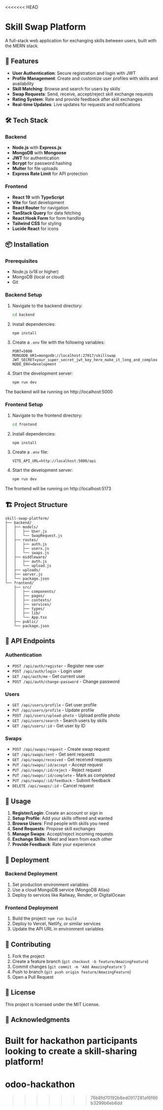 <<<<<<< HEAD
# Skill Swap Platform

A full-stack web application for exchanging skills between users, built with the MERN stack.

## 🚀 Features

- **User Authentication**: Secure registration and login with JWT
- **Profile Management**: Create and customize user profiles with skills and availability
- **Skill Matching**: Browse and search for users by skills
- **Swap Requests**: Send, receive, accept/reject skill exchange requests
- **Rating System**: Rate and provide feedback after skill exchanges
- **Real-time Updates**: Live updates for requests and notifications

## 🛠 Tech Stack

### Backend
- **Node.js** with **Express.js**
- **MongoDB** with **Mongoose**
- **JWT** for authentication
- **Bcrypt** for password hashing
- **Multer** for file uploads
- **Express Rate Limit** for API protection

### Frontend
- **React 19** with **TypeScript**
- **Vite** for fast development
- **React Router** for navigation
- **TanStack Query** for data fetching
- **React Hook Form** for form handling
- **Tailwind CSS** for styling
- **Lucide React** for icons

## 📦 Installation

### Prerequisites
- Node.js (v18 or higher)
- MongoDB (local or cloud)
- Git

### Backend Setup

1. Navigate to the backend directory:
   ```bash
   cd backend
   ```

2. Install dependencies:
   ```bash
   npm install
   ```

3. Create a `.env` file with the following variables:
   ```env
   PORT=5000
   MONGODB_URI=mongodb://localhost:27017/skillswap
   JWT_SECRET=your_super_secret_jwt_key_here_make_it_long_and_complex
   NODE_ENV=development
   ```

4. Start the development server:
   ```bash
   npm run dev
   ```

The backend will be running on http://localhost:5000

### Frontend Setup

1. Navigate to the frontend directory:
   ```bash
   cd frontend
   ```

2. Install dependencies:
   ```bash
   npm install
   ```

3. Create a `.env` file:
   ```env
   VITE_API_URL=http://localhost:5000/api
   ```

4. Start the development server:
   ```bash
   npm run dev
   ```

The frontend will be running on http://localhost:5173

## 🏗 Project Structure

```
skill-swap-platform/
├── backend/
│   ├── models/
│   │   ├── User.js
│   │   └── SwapRequest.js
│   ├── routes/
│   │   ├── auth.js
│   │   ├── users.js
│   │   └── swaps.js
│   ├── middleware/
│   │   ├── auth.js
│   │   └── upload.js
│   ├── uploads/
│   ├── server.js
│   └── package.json
└── frontend/
    ├── src/
    │   ├── components/
    │   ├── pages/
    │   ├── contexts/
    │   ├── services/
    │   ├── types/
    │   ├── lib/
    │   └── App.tsx
    ├── public/
    └── package.json
```

## 🔧 API Endpoints

### Authentication
- `POST /api/auth/register` - Register new user
- `POST /api/auth/login` - Login user
- `GET /api/auth/me` - Get current user
- `POST /api/auth/change-password` - Change password

### Users
- `GET /api/users/profile` - Get user profile
- `PUT /api/users/profile` - Update profile
- `POST /api/users/upload-photo` - Upload profile photo
- `GET /api/users/search` - Search users by skills
- `GET /api/users/:id` - Get user by ID

### Swaps
- `POST /api/swaps/request` - Create swap request
- `GET /api/swaps/sent` - Get sent requests
- `GET /api/swaps/received` - Get received requests
- `PUT /api/swaps/:id/accept` - Accept request
- `PUT /api/swaps/:id/reject` - Reject request
- `PUT /api/swaps/:id/complete` - Mark as completed
- `PUT /api/swaps/:id/feedback` - Submit feedback
- `DELETE /api/swaps/:id` - Cancel request

## 🎯 Usage

1. **Register/Login**: Create an account or sign in
2. **Setup Profile**: Add your skills offered and wanted
3. **Browse Users**: Find people with skills you need
4. **Send Requests**: Propose skill exchanges
5. **Manage Swaps**: Accept/reject incoming requests
6. **Exchange Skills**: Meet and learn from each other
7. **Provide Feedback**: Rate your experience

## 🚀 Deployment

### Backend Deployment
1. Set production environment variables
2. Use a cloud MongoDB service (MongoDB Atlas)
3. Deploy to services like Railway, Render, or DigitalOcean

### Frontend Deployment
1. Build the project: `npm run build`
2. Deploy to Vercel, Netlify, or similar services
3. Update the API URL in environment variables

## 🤝 Contributing

1. Fork the project
2. Create a feature branch (`git checkout -b feature/AmazingFeature`)
3. Commit changes (`git commit -m 'Add AmazingFeature'`)
4. Push to branch (`git push origin feature/AmazingFeature`)
5. Open a Pull Request

## 📄 License

This project is licensed under the MIT License.

## 🙏 Acknowledgments

Built for hackathon participants looking to create a skill-sharing platform!
=======
# odoo-hackathon
>>>>>>> 76b8fd70192b8ed0917281af6f66b3299b6eb6dd
